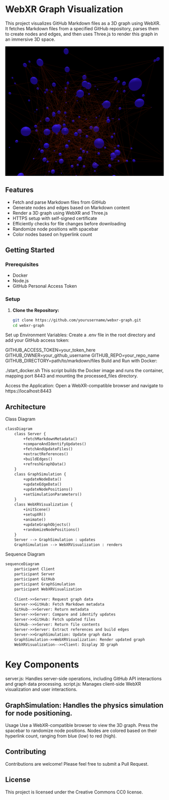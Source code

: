 # WebXR Graph Visualization

This project visualizes GitHub Markdown files as a 3D graph using WebXR. It fetches Markdown files from a specified GitHub repository, parses them to create nodes and edges, and then uses Three.js to render this graph in an immersive 3D space.

![The current WebXR render](screenshot.png)

## Features

- Fetch and parse Markdown files from GitHub
- Generate nodes and edges based on Markdown content
- Render a 3D graph using WebXR and Three.js
- HTTPS setup with self-signed certificate
- Efficiently checks for file changes before downloading
- Randomize node positions with spacebar
- Color nodes based on hyperlink count

## Getting Started

### Prerequisites

- Docker
- Node.js
- GitHub Personal Access Token

### Setup

1. **Clone the Repository:**

   ```bash
   git clone https://github.com/yourusername/webxr-graph.git
   cd webxr-graph
Set up Environment Variables: Create a .env file in the root directory and add your GitHub access token:

GITHUB_ACCESS_TOKEN=your_token_here
GITHUB_OWNER=your_github_username
GITHUB_REPO=your_repo_name
GITHUB_DIRECTORY=path/to/markdown/files
Build and Run with Docker:

./start_docker.sh
This script builds the Docker image and runs the container, mapping port 8443 and mounting the processed_files directory.

Access the Application: Open a WebXR-compatible browser and navigate to https://localhost:8443

## Architecture
Class Diagram
```mermaid
classDiagram
    class Server {
        +fetchMarkdownMetadata()
        +compareAndIdentifyUpdates()
        +fetchAndUpdateFiles()
        +extractReferences()
        +buildEdges()
        +refreshGraphData()
    }
    class GraphSimulation {
        +updateNodeData()
        +updateEdgeData()
        +updateNodePositions()
        +setSimulationParameters()
    }
    class WebXRVisualization {
        +initScene()
        +setupXR()
        +animate()
        +updateGraphObjects()
        +randomizeNodePositions()
    }
    Server --> GraphSimulation : updates
    GraphSimulation --> WebXRVisualization : renders
```
Sequence Diagram
```mermaid
sequenceDiagram
    participant Client
    participant Server
    participant GitHub
    participant GraphSimulation
    participant WebXRVisualization

    Client->>Server: Request graph data
    Server->>GitHub: Fetch Markdown metadata
    GitHub-->>Server: Return metadata
    Server->>Server: Compare and identify updates
    Server->>GitHub: Fetch updated files
    GitHub-->>Server: Return file contents
    Server->>Server: Extract references and build edges
    Server->>GraphSimulation: Update graph data
    GraphSimulation->>WebXRVisualization: Render updated graph
    WebXRVisualization-->>Client: Display 3D graph
```
# Key Components
server.js: Handles server-side operations, including GitHub API interactions and graph data processing.
script.js: Manages client-side WebXR visualization and user interactions.
## GraphSimulation: Handles the physics simulation for node positioning.
Usage
Use a WebXR-compatible browser to view the 3D graph.
Press the spacebar to randomize node positions.
Nodes are colored based on their hyperlink count, ranging from blue (low) to red (high).
## Contributing
Contributions are welcome! Please feel free to submit a Pull Request.

## License
This project is licensed under the Creative Commons CC0 license.

